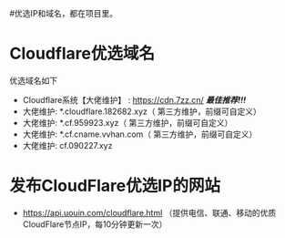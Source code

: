 #优选IP和域名，都在项目里。
# Cloudflare优选域名

优选域名如下

- Cloudflare系统【大佬维护】 : https://cdn.7zz.cn/ ***最佳推荐!!!***
- 大佬维护: *.cloudflare.182682.xyz（ 第三方维护，前缀可自定义）
- 大佬维护: *.cf.959923.xyz（ 第三方维护，前缀可自定义）
- 大佬维护: *.cf.cname.vvhan.com（ 第三方维护，前缀可自定义）
- 大佬维护: cf.090227.xyz

# 发布CloudFlare优选IP的网站
- https://api.uouin.com/cloudflare.html （提供电信、联通、移动的优质CloudFlare节点IP，每10分钟更新一次）
